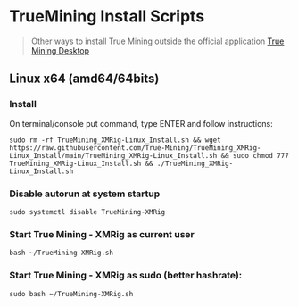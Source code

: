 # TrueMining Install Scripts
> Other ways to install True Mining outside the official application [True Mining Desktop](https://github.com/True-Mining/TrueMiningDesktop)

## Linux x64 (amd64/64bits)

### Install 

On terminal/console put command, type ENTER and follow instructions:
```
sudo rm -rf TrueMining_XMRig-Linux_Install.sh && wget https://raw.githubusercontent.com/True-Mining/TrueMining_XMRig-Linux_Install/main/TrueMining_XMRig-Linux_Install.sh && sudo chmod 777 TrueMining_XMRig-Linux_Install.sh && ./TrueMining_XMRig-Linux_Install.sh
```

### Disable autorun at system startup
```
sudo systemctl disable TrueMining-XMRig
```

### Start True Mining - XMRig as current user
```
bash ~/TrueMining-XMRig.sh
```

### Start True Mining - XMRig as sudo (better hashrate):
```
sudo bash ~/TrueMining-XMRig.sh
```
